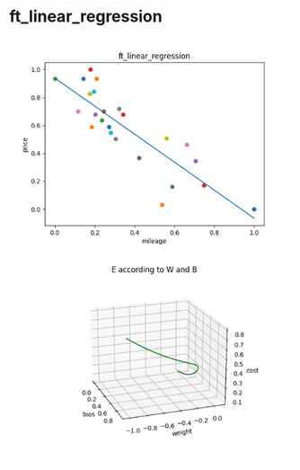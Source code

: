 # ft_linear_regression
<img src="image/Figure_1.png" alt="sample image" />
<img src="image/Figure_2.png" alt="sample image2" />
